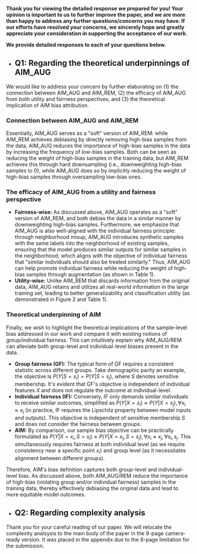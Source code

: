 **Thank you for viewing the detailed response we prepared for you! Your opinion is important to us to further improve the paper, and we are more than happy to address any further questions/concerns you may have. If our efforts have resolved your concerns, we sincerely hope and greatly appreciate your consideration in supporting the acceptance of our work.**

**We provide detailed responses to each of your questions below.**

- ## Q1: Regarding the theoretical underpinnings of AIM_AUG

We would like to address your concern by further elaborating on (1) the connection between AIM_AUG and AIM_REM, (2) the efficacy of AIM_AUG from both utility and fairness perspectives, and (3) the theoretical implication of AIM bias attribution.

### Connection between AIM_AUG and AIM_REM
Essentially, AIM_AUG serves as a "soft" version of AIM_REM: while AIM_REM achieves debiasing by directly removing high-bias samples from the data, AIM_AUG reduces the importance of high-bias samples in the data by increasing the frequency of low-bias samples. Both can be seen as reducing the weight of high-bias samples in the training data, but AIM_REM achieves this through hard downsampling (i.e., downweighting high-bias samples to 0), while AIM_AUG does so by implicitly reducing the weight of high-bias samples through oversampling low-bias ones.

### The efficacy of AIM_AUG from a utility and fairness perspective

- **Fairness-wise:** As discussed above, AIM_AUG operates as a "soft" version of AIM_REM, and both debias the data in a similar manner by downweighting high-bias samples. Furthermore, we emphasize that AIM_AUG is also well-aligned with the individual fairness principle: through neighborhood mixup, AIM_AUG introduces synthetic samples with the same labels into the neighborhood of existing samples, ensuring that the model produces similar outputs for similar samples in the neighborhood, which aligns with the objective of individual fairness that "similar individuals should also be treated similarly." Thus, AIM_AUG can help promote individual fairness while reducing the weight of high-bias samples through augmentation (as shown in Table 1).
- **Utility-wise:** Unlike AIM_REM that discards information from the original data, AIM_AUG retains and utilizes all real-world information in the large training set, leading to better generalizability and classification utility (as demonstrated in Figure 2 and Table 1).

### Theoretical underpinning of AIM

Finally, we wish to highlight the theoretical implications of the sample-level bias addressed in our work and compare it with existing notions of group/individual fairness. This can intuitively explain why AIM_AUG/REM can alleviate both group-level and individual-level biases present in the data.

- **Group fairness (GF):** The typical form of GF requires a consistent statistic across different groups. Take demographic parity an example, the objective is $P(Y| S=s_i) = P(Y|S=s_j)$, where $S$ denotes sensitive membership. It's evident that GF's objective is independent of individual features $X$ and does not regulate the outcome at individual-level.
- **Individual fairness (IF):** Conversely, IF only demands similar individuals to receive similar outcomes, simplified as $P(Y| X=x_i) \approx P(Y| X=x_j), \forall x_i \approx x_j$ (in practice, IF requires the Lipschitz property between model inputs and outputs). This objective is independent of sensitive membership $S$ and does not consider the fairness between groups.
- **AIM:** By comparison, our sample bias objective can be practically formulated as $P(Y| X=x_i, S=s_i) \approx P(Y| X=x_j, S=s_j), \forall x_i \approx x_j, \forall s_i, s_j$. This simultaneously requires fairness at both individual level (as we require consistency near a specific point $x_i$) and group level (as it necessitates alignment between different groups).

Therefore, AIM's bias definition captures both group-level and individual-level bias. As discussed above, both AIM_AUG/REM reduce the importance of high-bias (violating group and/or individual fairness) samples in the training data, thereby effectively debiasing the original data and lead to more equitable model outcomes.

- ## Q2: Regarding complexity analysis

Thank you for your careful reading of our paper. We will relocate the complexity analsysis to the main body of the paper in the 9-page camera-ready version. It was placed in the appendix due to the 8-page limitation for the submission.